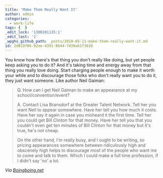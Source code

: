 ```yaml
---
title: 'Make Them Really Want It'
author: admin
categories:
  - work-life
tags: {  }
_edit_lock: '1300201135:1'
_edit_last: '1'
_wpghs_github_path: _posts/2010-05-11-make-them-really-want-it.md
id: 2d819706-92ee-4391-8644-7d39a61f3610
---
```

<p>You know how there's that thing you don't really like doing, but yet people keep asking you to do it?  And it's taking time and energy away from that thing you really love doing.  Start charging people enough to make it worth your while and to discourage those folks who don't really want you to do it, they just want someone.  Like author Neil Gaiman:</p>
<blockquote><p>Q. How can I get Neil Gaiman to make an appearance at my school/convention/event?</p>
<p>A. Contact Lisa Bransdorf at the Greater Talent Network. Tell her you want Neil to appear somewhere. Have her tell you how much it costs. Have her say it again in case you misheard it the first time. Tell her you could get Bill Clinton for that money. Have her tell you that you couldn't even get ten minutes of Bill Clinton for that money but it's true, he's not cheap.</p>
<p>On the other hand, I'm really busy, and I ought to be writing, so pricing appearances somewhere between ridiculously high and obscenely high helps to discourage most of the people who want me to come and talk to them. Which I could make a full time profession, if I didn't say 'no' a lot.</p></blockquote>
<p><em>Via <a href="http://www.boingboing.net/2010/05/10/neil-gaimans-awesome.html">Boingboing.net</a></em></p>
